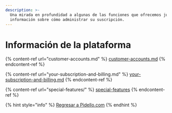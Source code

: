 ```yaml
---
description: >-
  Una mirada en profundidad a algunas de las funciones que ofrecemos junto con
  información sobre cómo administrar su suscripción.
---
```


# Información de la plataforma

{% content-ref url="customer-accounts.md" %}
[customer-accounts.md](customer-accounts.md)
{% endcontent-ref %}

{% content-ref url="your-subscription-and-billing.md" %}
[your-subscription-and-billing.md](your-subscription-and-billing.md)
{% endcontent-ref %}

{% content-ref url="special-features/" %}
[special-features](special-features/)
{% endcontent-ref %}

{% hint style="info" %}
[Regresar a Pidello.com](https://pidello.paragonmedia.mx/)
{% endhint %}
